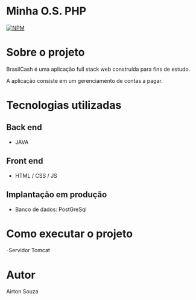 # Minha O.S. PHP
[![NPM](https://img.shields.io/npm/l/react)](https://github.com/AirtonSouza10/BrasilCash-JavaWeb-/blob/main/licence) 

# Sobre o projeto

BrasilCash é uma aplicação full stack web construída para fins de estudo.

A aplicação consiste em um gerenciamento de contas a pagar.


# Tecnologias utilizadas
## Back end
- JAVA
## Front end
- HTML / CSS / JS 
## Implantação em produção
- Banco de dados: PostGreSql
# Como executar o projeto
-Servidor Tomcat


# Autor

Airton Souza

